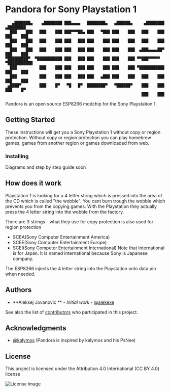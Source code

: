 # Pandora for Sony Playstation 1
```
   ▄███████▄    ▄████████ ███▄▄▄▄   ████████▄   ▄██████▄     ▄████████    ▄████████ 
  ███    ███   ███    ███ ███▀▀▀██▄ ███   ▀███ ███    ███   ███    ███   ███    ███ 
  ███    ███   ███    ███ ███   ███ ███    ███ ███    ███   ███    ███   ███    ███ 
  ███    ███   ███    ███ ███   ███ ███    ███ ███    ███  ▄███▄▄▄▄██▀   ███    ███ 
▀█████████▀  ▀███████████ ███   ███ ███    ███ ███    ███ ▀▀███▀▀▀▀▀   ▀███████████ 
  ███          ███    ███ ███   ███ ███    ███ ███    ███ ▀███████████   ███    ███ 
  ███          ███    ███ ███   ███ ███   ▄███ ███    ███   ███    ███   ███    ███ 
 ▄████▀        ███    █▀   ▀█   █▀  ████████▀   ▀██████▀    ███    ███   ███    █▀  
                                                            ███    ███              
```
Pandora is an open source ESP8266 modchip for the Sony Playstation 1.



## Getting Started

These instructions will get you a Sony Playstation 1 without copy or region protection. Without copy or region protection you can play homebrew games, games from another region or games downloaded from web.

### Installing

Diagrams and step by step guide soon

## How does it work 
Playstation 1 is looking for a 4 letter string which is pressed into the area of the CD which is called "the wobble". You cant burn trough the wobble which prevents you from the copying games.
With the Playstation they actually press the 4 letter string into the wobble from the factory.

There are 3 strings - what they use for copy protection is also used for region protection
  - SCEA(Sony Computer Entertainment America)
  - SCEE(Sony Computer Entertainment Europe)
  - SCEI(Sony Computer Entertainment International) 
Note that International is for Japan. It is named international because Sony is Japanese company.
  
The ESP8266 injects the 4 letter string into the Playstation onto data pin when needed.

## Authors

* **Aleksej Jovanovic ** - *Initial work* - [@alekexe](https://github.com/alekexe)

See also the list of [contributors](https://github.com/your/project/contributors) who participated in this project.

## Acknowledgments
* [@kalymos]( https://github.com/kalymos ) (Pandora is inspired by kalymos and his PsNee)


## License

This project is licensed under the Attribution 4.0 International (CC BY 4.0) license

![License image](https://i.imgur.com/xwamcYx.png)
